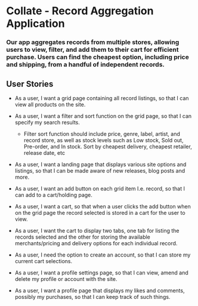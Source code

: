 # Collate - Record Aggregation Application

### Our app aggregates records from multiple stores, allowing users to view, filter, and add them to their cart for efficient purchase. Users can find the cheapest option, including price and shipping, from a handful of independent records.


## User Stories

* As a user, I want a grid page containing all record listings, so that I can view all products on the site.

* As a user, I want a filter and sort function on the grid page, so that I can specify my search results.

  * Filter sort function should include price, genre, label, artist, and record store, as well as stock levels such as Low stock, Sold out, Pre-order, and In stock. Sort by cheapest delivery, cheapest retailer, release date, etc

* As a user, I want a landing page that displays various site options and listings, so that I can be made aware of new releases, blog posts and more.

* As a user, I want an add button on each grid item I.e. record, so that I can add to a cart/holding page.

* As a user, I want a cart, so that when a user clicks the add button when on the grid page the record selected is stored in a cart for the user to view.

* As a user, I want the cart to display two tabs, one tab for listing the records selected and the other for storing the available merchants/pricing and delivery options for each individual record.

* As a user, I need the option to create an account, so that I can store my current cart selections.

* As a user, I want a profile settings page, so that I can view, amend and delete my profile or account with the site. 

* As a user, I want a profile page that displays my likes and comments, possibly my purchases, so that I can keep track of such things.

